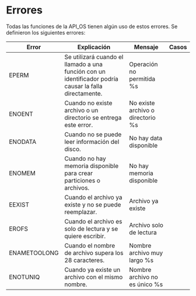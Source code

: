 # Errores

Todas las funciones de la API_OS tienen algún uso de estos errores. Se definieron los siguientes errores:

| Error  | Explicación  | Mensaje | Casos  |
|---|---|---|---|
| EPERM  | Se utilizará cuando el llamado a una función con un identificador podría causar la falla directamente.  | Operación no permitida %s |  |
| ENOENT  | Cuando no existe archivo o un directorio se entrega este error. | No existe archivo o directorio %s |   |
| ENODATA  | Cuando no se puede leer información del disco.   | No hay data disponible  |   |
| ENOMEM  | Cuando no hay memoria disponible para crear particiones o archivos.  |  No hay memoria disponible |   |
| EEXIST  | Cuando el archivo ya existe y no se puede reemplazar.  |  Archivo ya existe |   |
| EROFS  | Cuando el archivo es solo de lectura y se quiere escribir.  | Archivo solo de lectura  |   |
| ENAMETOOLONG  | Cuando el nombre de archivo supera los 28 caracteres.  | Nombre archivo muy largo %s  |   |
| ENOTUNIQ  | Cuando ya existe un archivo con el mismo nombre.  | Nombre archivo no es único %s  |   |